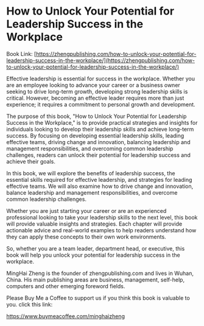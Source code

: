 # How to Unlock Your Potential for Leadership Success in the Workplace

Book Link: [https://zhengpublishing.com/how-to-unlock-your-potential-for-leadership-success-in-the-workplace/](https://zhengpublishing.com/how-to-unlock-your-potential-for-leadership-success-in-the-workplace/)

Effective leadership is essential for success in the workplace. Whether you are an employee looking to advance your career or a business owner seeking to drive long-term growth, developing strong leadership skills is critical. However, becoming an effective leader requires more than just experience; it requires a commitment to personal growth and development.

The purpose of this book, "How to Unlock Your Potential for Leadership Success in the Workplace," is to provide practical strategies and insights for individuals looking to develop their leadership skills and achieve long-term success. By focusing on developing essential leadership skills, leading effective teams, driving change and innovation, balancing leadership and management responsibilities, and overcoming common leadership challenges, readers can unlock their potential for leadership success and achieve their goals.

In this book, we will explore the benefits of leadership success, the essential skills required for effective leadership, and strategies for leading effective teams. We will also examine how to drive change and innovation, balance leadership and management responsibilities, and overcome common leadership challenges.

Whether you are just starting your career or are an experienced professional looking to take your leadership skills to the next level, this book will provide valuable insights and strategies. Each chapter will provide actionable advice and real-world examples to help readers understand how they can apply these concepts to their own work environments.

So, whether you are a team leader, department head, or executive, this book will help you unlock your potential for leadership success in the workplace.

MingHai Zheng is the founder of zhengpublishing.com and lives in Wuhan, China. His main publishing areas are business, management, self-help, computers and other emerging foreword fields.

Please Buy Me a Coffee to support us if you think this book is valuable to you. click this link:

https://www.buymeacoffee.com/minghaizheng

